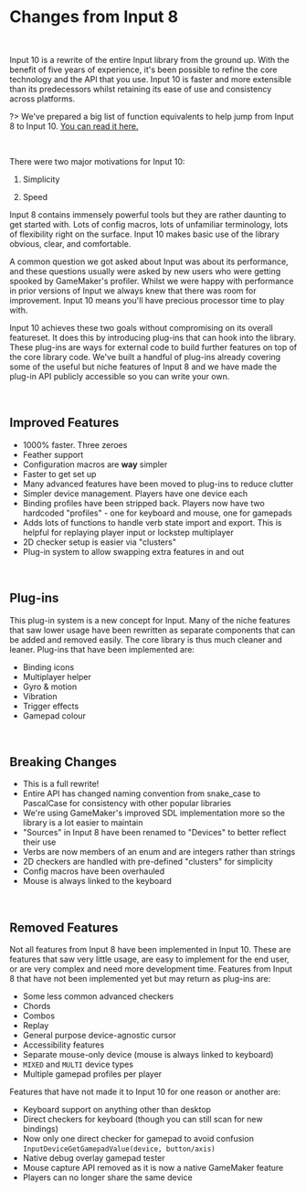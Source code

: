 # Changes from Input 8

&nbsp;

Input 10 is a rewrite of the entire Input library from the ground up. With the benefit of five years of experience, it's been possible to refine the core technology and the API that you use. Input 10 is faster and more extensible than its predecessors whilst retaining its ease of use and consistency across platforms.

?> We've prepared a big list of function equivalents to help jump from Input 8 to Input 10. [You can read it here.](v8-Equivalents)

&nbsp;

There were two major motivations for Input 10:

1. Simplicity

2. Speed

Input 8 contains immensely powerful tools but they are rather daunting to get started with. Lots of config macros, lots of unfamiliar terminology, lots of flexibility right on the surface. Input 10 makes basic use of the library obvious, clear, and comfortable.

A common question we got asked about Input was about its performance, and these questions usually were asked by new users who were getting spooked by GameMaker's profiler. Whilst we were happy with performance in prior versions of Input we always knew that there was room for improvement. Input 10 means you'll have precious processor time to play with.

Input 10 achieves these two goals without compromising on its overall featureset. It does this by introducing plug-ins that can hook into the library. These plug-ins are ways for external code to build further features on top of the core library code. We've built a handful of plug-ins already covering some of the useful but niche features of Input 8 and we have made the plug-in API publicly accessible so you can write your own.

&nbsp;

## Improved Features

- 1000% faster. Three zeroes
- Feather support
- Configuration macros are **way** simpler
- Faster to get set up
- Many advanced features have been moved to plug-ins to reduce clutter
- Simpler device management. Players have one device each
- Binding profiles have been stripped back. Players now have two hardcoded "profiles" - one for keyboard and mouse, one for gamepads
- Adds lots of functions to handle verb state import and export. This is helpful for replaying player input or lockstep multiplayer
- 2D checker setup is easier via "clusters"
- Plug-in system to allow swapping extra features in and out

&nbsp;

## Plug-ins

This plug-in system is a new concept for Input. Many of the niche features that saw lower usage have been rewritten as separate components that can be added and removed easily. The core library is thus much cleaner and leaner. Plug-ins that have been implemented are:

- Binding icons
- Multiplayer helper
- Gyro & motion
- Vibration
- Trigger effects
- Gamepad colour

&nbsp;

## Breaking Changes

- This is a full rewrite!
- Entire API has changed naming convention from snake_case to PascalCase for consistency with other popular libraries
- We're using GameMaker's improved SDL implementation more so the library is a lot easier to maintain
- "Sources" in Input 8 have been renamed to "Devices" to better reflect their use
- Verbs are now members of an enum and are integers rather than strings
- 2D checkers are handled with pre-defined "clusters" for simplicity
- Config macros have been overhauled
- Mouse is always linked to the keyboard

&nbsp;

## Removed Features

Not all features from Input 8 have been implemented in Input 10. These are features that saw very little usage, are easy to implement for the end user, or are very complex and need more development time. Features from Input 8 that have not been implemented yet but may return as plug-ins are:

- Some less common advanced checkers
- Chords
- Combos
- Replay
- General purpose device-agnostic cursor
- Accessibility features
- Separate mouse-only device (mouse is always linked to keyboard)
- `MIXED` and `MULTI` device types
- Multiple gamepad profiles per player

Features that have not made it to Input 10 for one reason or another are:

- Keyboard support on anything other than desktop
- Direct checkers for keyboard (though you can still scan for new bindings)
- Now only one direct checker for gamepad to avoid confusion `InputDeviceGetGamepadValue(device, button/axis)`
- Native debug overlay gamepad tester
- Mouse capture API removed as it is now a native GameMaker feature
- Players can no longer share the same device
